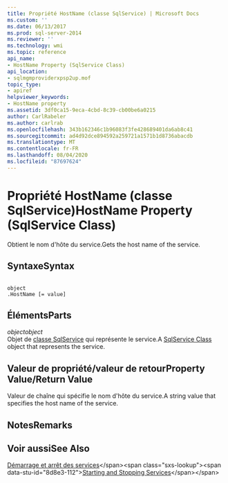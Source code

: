 ```yaml
---
title: Propriété HostName (classe SqlService) | Microsoft Docs
ms.custom: ''
ms.date: 06/13/2017
ms.prod: sql-server-2014
ms.reviewer: ''
ms.technology: wmi
ms.topic: reference
api_name:
- HostName Property (SqlService Class)
api_location:
- sqlmgmproviderxpsp2up.mof
topic_type:
- apiref
helpviewer_keywords:
- HostName property
ms.assetid: 3df0ca15-9eca-4cbd-8c39-cb00be6a0215
author: CarlRabeler
ms.author: carlrab
ms.openlocfilehash: 343b162346c1b96083f3fe428689401da6ab8c41
ms.sourcegitcommit: ad4d92dce894592a259721a1571b1d8736abacdb
ms.translationtype: MT
ms.contentlocale: fr-FR
ms.lasthandoff: 08/04/2020
ms.locfileid: "87697624"
---
```

# <a name="hostname-property-sqlservice-class"></a><span data-ttu-id="8d8e3-102">Propriété HostName (classe SqlService)</span><span class="sxs-lookup"><span data-stu-id="8d8e3-102">HostName Property (SqlService Class)</span></span>
  <span data-ttu-id="8d8e3-103">Obtient le nom d'hôte du service.</span><span class="sxs-lookup"><span data-stu-id="8d8e3-103">Gets the host name of the service.</span></span>  
  
## <a name="syntax"></a><span data-ttu-id="8d8e3-104">Syntaxe</span><span class="sxs-lookup"><span data-stu-id="8d8e3-104">Syntax</span></span>  
  
```  
  
object  
.HostName [= value]  
```  
  
## <a name="parts"></a><span data-ttu-id="8d8e3-105">Éléments</span><span class="sxs-lookup"><span data-stu-id="8d8e3-105">Parts</span></span>  
 <span data-ttu-id="8d8e3-106">*object*</span><span class="sxs-lookup"><span data-stu-id="8d8e3-106">*object*</span></span>  
 <span data-ttu-id="8d8e3-107">Objet de [classe SqlService](sqlservice-class.md) qui représente le service.</span><span class="sxs-lookup"><span data-stu-id="8d8e3-107">A [SqlService Class](sqlservice-class.md) object that represents the service.</span></span>  
  
## <a name="property-valuereturn-value"></a><span data-ttu-id="8d8e3-108">Valeur de propriété/valeur de retour</span><span class="sxs-lookup"><span data-stu-id="8d8e3-108">Property Value/Return Value</span></span>  
 <span data-ttu-id="8d8e3-109">Valeur de chaîne qui spécifie le nom d'hôte du service.</span><span class="sxs-lookup"><span data-stu-id="8d8e3-109">A string value that specifies the host name of the service.</span></span>  
  
## <a name="remarks"></a><span data-ttu-id="8d8e3-110">Notes</span><span class="sxs-lookup"><span data-stu-id="8d8e3-110">Remarks</span></span>  
  
## <a name="see-also"></a><span data-ttu-id="8d8e3-111">Voir aussi</span><span class="sxs-lookup"><span data-stu-id="8d8e3-111">See Also</span></span>  
 <span data-ttu-id="8d8e3-112">[Démarrage et arrêt des services](https://technet.microsoft.com/library/ms174886\(v=sql.105\).aspx)</span><span class="sxs-lookup"><span data-stu-id="8d8e3-112">[Starting and Stopping Services](https://technet.microsoft.com/library/ms174886\(v=sql.105\).aspx)</span></span>  
  
  
